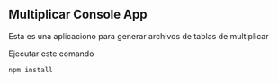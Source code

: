 

## Multiplicar Console App

Esta es una aplicaciono para generar archivos de tablas de multiplicar

Ejecutar este comando

```
npm install
```